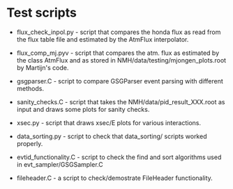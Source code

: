 Test scripts
============

* flux_check_inpol.py - script that compares the honda flux as read from the flux table file and estimated by the AtmFlux interpolator.

* flux_comp_mj.pyv    - script that compares the atm. flux as estimated by the class AtmFlux and as stored in NMH/data/testing/mjongen_plots.root by Martijn's code.

* gsgparser.C         - script to compare GSGParser event parsing with different methods.

* sanity_checks.C     - script that takes the NMH/data/pid_result_XXX.root as input and draws some plots for sanity checks.

* xsec.py             - script that draws xsec/E plots for various interactions.

* data_sorting.py     - script to check that data_sorting/ scripts worked properly.

* evtid_functionality.C - script to check the find and sort algorithms used in evt_sampler/GSGSampler.C

* fileheader.C        - a script to check/demostrate FileHeader functionality.